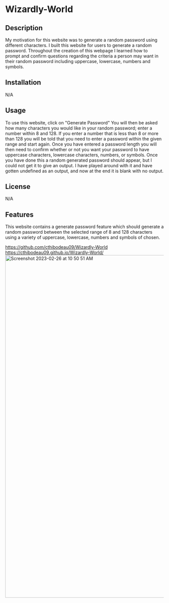 # Wizardly-World

## Description 
My motivation for this website was to generate a random password using different characters.
I built this website for users to generate a random password.
Throughout the creation of this webpage I learned how to prompt and confirm questions regarding the criteria a person may want in their random password including uppercase, lowercase, numbers and symbols. 

## Installation
N/A

## Usage
To use this website, click on "Generate Password" You will then be asked how many characters you would like in your random password; enter a number within 8 and 128. If you enter a number that is less than 8 or more than 128 you will be told that you need to enter a password within the given range and start again. Once you have entered a password length you will then need to confirm whether or not you want your password to have uppercase characters, lowercase characters, numbers, or symbols. Once you have done this a random generated password should appear, but I could not get it to give an output. I have played around with it and have gotten undefined as an output, and now at the end it is blank with no output. 

## License
N/A

## Features
This website contains a generate password feature which should generate a random password between the selected range of 8 and 128 characters using a variety of uppercase, lowercase, numbers and symbols of chosen. 


https://github.com/cthibodeau09/Wizardly-World
https://cthibodeau09.github.io/Wizardly-World/
<img width="1088" alt="Screenshot 2023-02-26 at 10 50 51 AM" src="https://user-images.githubusercontent.com/123329107/221424553-f1a6c797-7257-4b86-b40b-7e5d3407b913.png">
